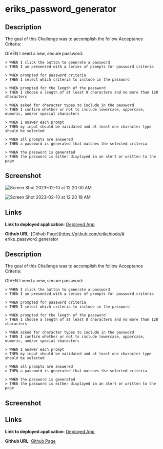 # eriks_password_generator

## Description

The goal of this Challenge was to accomplish the follow Acceptance Criteria:

GIVEN I need a new, secure password:

    > WHEN I click the button to generate a password
    > THEN I am presented with a series of prompts for password criteria

    > WHEN prompted for password criteria
    > THEN I select which criteria to include in the password

    > WHEN prompted for the length of the password
    > THEN I choose a length of at least 8 characters and no more than 128 characters

    > WHEN asked for character types to include in the password
    > THEN I confirm whether or not to include lowercase, uppercase, numeric, and/or special characters

    > WHEN I answer each prompt
    > THEN my input should be validated and at least one character type should be selected

    > WHEN all prompts are answered
    > THEN a password is generated that matches the selected criteria

    > WHEN the password is generated
    > THEN the password is either displayed in an alert or written to the page

## Screenshot

![Screen Shot 2023-02-10 at 12 20 00 AM](https://user-images.githubusercontent.com/122952630/218007667-817eaad0-6545-46de-b1b0-6666b41003ed.png)

![Screen Shot 2023-02-10 at 12 20 18 AM](https://user-images.githubusercontent.com/122952630/218007790-718091a9-e7c4-4567-8fec-0350578a2df7.png)

## Links

**Link to deployed application**: [Deployed App](https://erikchiodo.github.io/challenge-2/)

**Github URL**: [Github Page](https://github.com/erikchiodo/# eriks_password_generator

## Description

The goal of this Challenge was to accomplish the follow Acceptance Criteria:

GIVEN I need a new, secure password:

    > WHEN I click the button to generate a password
    > THEN I am presented with a series of prompts for password criteria

    > WHEN prompted for password criteria
    > THEN I select which criteria to include in the password

    > WHEN prompted for the length of the password
    > THEN I choose a length of at least 8 characters and no more than 128 characters

    > WHEN asked for character types to include in the password
    > THEN I confirm whether or not to include lowercase, uppercase, numeric, and/or special characters

    > WHEN I answer each prompt
    > THEN my input should be validated and at least one character type should be selected

    > WHEN all prompts are answered
    > THEN a password is generated that matches the selected criteria

    > WHEN the password is generated
    > THEN the password is either displayed in an alert or written to the page

## Screenshot

## Links

**Link to deployed application**: [Deployed App](https://erikchiodo.github.io/eriks_password_generator/)

**Github URL**: [Github Page](https://github.com/erikchiodo/eriks_password_generator)
